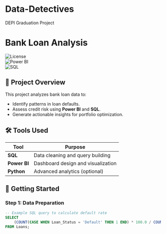 # Data-Detectives
DEPI Graduation Project

# Bank Loan Analysis  
![License](https://img.shields.io/badge/license-MIT-green)  
![Power BI](https://img.shields.io/badge/Power%20BI-Active-blue)  
![SQL](https://img.shields.io/badge/SQL-Used-red)  

## 📌 Project Overview  
This project analyzes bank loan data to:  
- Identify patterns in loan defaults.  
- Assess credit risk using **Power BI** and **SQL**.  
- Generate actionable insights for portfolio optimization.  

## 🛠 Tools Used  
| Tool          | Purpose                          |  
|---------------|----------------------------------|  
| **SQL**       | Data cleaning and query building |  
| **Power BI**  | Dashboard design and visualization |  
| **Python**    | Advanced analytics (optional)    |  

## 🚀 Getting Started  
### Step 1: Data Preparation  
```sql  
-- Example SQL query to calculate default rate  
SELECT 
    (COUNT(CASE WHEN Loan_Status = 'Default' THEN 1 END) * 100.0 / COUNT(*)) AS Default_Rate  
FROM Loans;  
